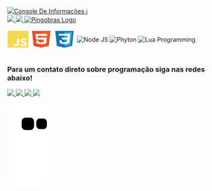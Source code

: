 <a href="https://pingobras.glitch.me">
 <img sync="785Ping" src="https://readme-typing-svg.demolab.com?font=Monoton&weight=800&duration=2000&pause=1000&color=CC00FF&background=000000&center=verdadeiro&vCenter=verdadeiro&multiline=true&repeat=verdadeiro&width=550&height=200&lines=Bem-vindo(a)+ao+perfil+de+LUIS+DAS+ARTIMANHAS%F0%9F%98%81;DESENVOLVEDOR+DE+JOGOS.;T%C3%89CNICO+DE+INFORMATICA.;T%C3%89CNICO+DE+MONTAGEM+E+MANUTEN%C3%87%C3%83O+DE+COMPUTADORES.;T%C3%89CNICO+DE+REDES." alt="Console De Informações ℹ" />
</a>

 <div>
   <a href="https://github.com/LUISDASARTIMANHAS">
   <img whidth="100%" sync="785Ping" src="https://github-readme-stats.vercel.app/api?username=LUISDASARTIMANHAS&show_icons=true&theme=tokyonight&include_all_commits=true&count_private=true"/>
   <img width="55%" sync="785Ping"
        src="https://github-readme-stats.vercel.app/api/top-langs/?username=LUISDASARTIMANHAS&layout=compact&langs_count=6&theme=tokyonight"/>
    </a>
 
 <a href="https://pingobras.glitch.me" target="_blank">
    <img src="https://cdn.glitch.global/b39d6a4a-0e14-4b41-930d-29d3ccd6c137/PINGOBRAS LOGO.png?v=1678209428960" 
         height="180em" 
         alt="Pingobras Logo"/>
    </a>

</div>
<div style="display: inline_block">
 <br>
  <img align="center" alt="Js" height="40" width="50" src="https://raw.githubusercontent.com/devicons/devicon/master/icons/javascript/javascript-plain.svg">
  <img align="center" alt="HTML" height="40" width="50" src="https://raw.githubusercontent.com/devicons/devicon/master/icons/html5/html5-original.svg">
  <img align="center" alt="CSS" height="40" width="50" src="https://raw.githubusercontent.com/devicons/devicon/master/icons/css3/css3-original.svg">
  <img align="center" alt="Node JS" height="40" width="50" src="https://seeklogo.com/images/N/nodejs-logo-FBE122E377-seeklogo.com.png">
  <img align="center" alt="Phyton" height="40" width="50" src="https://upload.wikimedia.org/wikipedia/commons/c/c3/Python-logo-notext.svg">
  <img align="center" alt="Lua Programming" height="40" width="50" src="https://www.lua.org/images/lua30.gif">
</div>
 
 <br>
 
  ### Para um contato direto sobre programação siga nas redes abaixo!
 
<div sync="785Ping"> 
 <a href="https://discord.gg/TUpNd6CQgg" target="_blank">
  <img src="https://img.shields.io/badge/Discord-7289DA?style=for-the-badge&logo=discord&logoColor=white" target="_blank">
 </a> 
  <a href = "mailto:luisaugustodesouza785@gmail.com">
   <img src="https://img.shields.io/badge/-Gmail-%23333?style=for-the-badge&logo=gmail&logoColor=white" target="_blank">
 </a>
 <a href="https://wa.me/5527995744791" target="_blank">
  <img src="https://static.whatsapp.net/rsrc.php/v3/yz/r/ujTY9i_Jhs1.png" target="_blank">
 </a> 
 
 <a href="https://ava.cefor.ifes.edu.br/user/profile.php?id=106968" target="_blank">
  <img src="https://ifes.edu.br/templates/padraogoverno01/favicon-32x32.png" >
 </a> 
 
  ![Snake animation](https://github.com/LUISDASARTIMANHAS/LUISDASARTIMANHAS/blob/output/github-contribution-grid-snake.svg)

</div>
